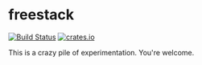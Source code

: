freestack
=========

[![Build Status](https://travis-ci.org/anguslees/freestack.svg?branch=master)](https://travis-ci.org/anguslees/freestack)
[![crates.io](http://meritbadge.herokuapp.com/freestack)](https://crates.io/crates/freestack)

This is a crazy pile of experimentation.  You're welcome.
